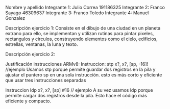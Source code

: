 Nombre y apellido 
Integrante 1: Julio Correa 191186325
Integrante 2: Franco Sayago 46309637
Integrante 3: Franco Toledo
Integrante 4: Manuel Gonzalez


Descripción ejercicio 1: Consiste en el dibujo de una ciudad en un planeta extrano para ello, se implementan y utilizan rutinas para pintar pixeles, rectangulos y circulos, construyendo elementos como el cielo, edificios, estrellas, ventanas, la luna y texto.


Descripción ejercicio 2:


Justificación instrucciones ARMv8:
Instruccion: stp x?, x?, [sp, -16]! //ejemplo
Usamos stp porque permite guardar dos registros en la pila y ajustar el puntero sp en una sola instrucción. esto es más corto y eficiente que usar tres instrucciones separadas

Instruccion ldp x?, x?, [sp] #16 // ejemplo
A su vez usamos ldp porque permite cargar dos registros desde la pila. Esto hace el código más eficiente y compacto.

